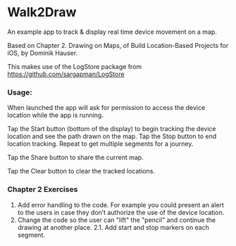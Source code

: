 # Walk2Draw

An example app to track & display real time device movement on a map.

Based on Chapter 2. Drawing on Maps, of Build Location-Based Projects for iOS, by Dominik Hauser.

This makes use of the LogStore package from  https://github.com/sargapman/LogStore

### Usage: 
When launched the app will ask for permission to access the device location while the app is running.

Tap the Start button (bottom of the display) to begin tracking the device location and see the path drawn on the map.  Tap the Stop button to end location tracking.
Repeat to get multiple segments for a journey.

Tap the Share button to share the current map.

Tap the Clear button to clear the tracked locations.

### Chapter 2 Exercises
1. Add error handling to the code. For example you could present an alert to the users in case they don’t authorize the use of the device location.
2. Change the code so the user can "lift" the "pencil" and continue the drawing at another place.
2.1. Add start and stop markers on each segment.
